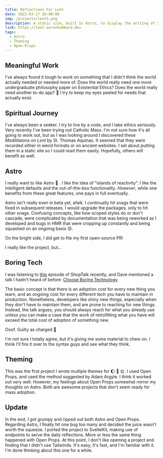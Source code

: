 ```yaml
---
title: Reflections For Lent
date: 2022-03-17 16:00:00
img: /projects/lent3.png
description: A static site, built in Astro, to display the writing of St. Thomas Aquinas on Lent
link: https://lent.aaronhubbard.dev
tags:
  - Astro
  - Theming
  - Open-Props
---
```


## Meaningful Work

I've always found it tough to work on something that I didn't think the world actually needed or needed more of. Does the world really need one more undergraduate philosophy paper on Existential Ethics? Does the world really need another to-do app? 🤔 I try to keep my eyes peeled for needs that actually exist.

## Spiritual Journey

I've always been a seeker. I try to live by a code, and I take ethics seriously. Very recently I've been trying out Catholic Mass. I'm not sure how it's all going to work out, but as I was looking around I discovered these _Medititaions on Lent_ by St. Thomas Aquinas. It seemed that they were recorded either in weird formats or on ancient websites. I set about putting them in a static site so I could read them easily. Hopefully, others will benefit as well.

## Astro

I really want to like Astro 🚀 . I like the idea of "islands of reactivity". I like the intelligent defaults and the out-of-the-box functionality. _However_, while one benefits from these great features, one pays in full eventually.

Astro isn't really even in beta yet, afaik. I continually hit snags that were fixed in subsequent releases. I would upgrade the packages, only to hit other snags. Confusing concepts, like how scoped styles do or don't cascade, were complicated by documentation that was being reworked as I developed and bugs in HMR that were cropping up constantly and being squashed on an ongoing basis 😠.

On the bright side, I did get to file my first open-source PR!

I really like the project, but...

## Boring Tech

I was listening to [this](https://shoptalkshow.com/506/) episode of ShopTalk recently, and Dave mentioned a talk I hadn't heard of before: [Choose Boring Technology](https://boringtechnology.club).

The basic concept is that there is an adoption cost for every new thing you learn, and an ongoing cost for every different tech you have to maintain in production. Nonetheless, developers like shiny new things, especially when they don't have to maintain them, and are prone to reaching for new things. Instead, the talk argues, you should always reach for what you already use unless you can make a case that the work of retrofitting what you have will exceed the total cost of adoption of something new.

Ooof. Guilty as charged 🤯

I'm not sure I totally agree, but it's giving me some material to chew on. I think I'll fire it over to the syntax guys and see what they think.

## Theming

This was the first project I wrote multiple themes for 🌔 🔄 🌞. I used Open Props, and used the method suggested by Adam Argyle. I think it worked out very well. However, my feelings about Open Props somewhat mirror my thoughts on Astro. Both are awesome projects that don't seem ready for mass adoption.

## Update

In the end, I got grumpy and ripped out both Astro and Open Props. Regarding Astro, I finally hit one bug too many and decided the juice wasn't worth the squeeze. I ported the project to SvelteKit, making use of endpoints to serve the daily reflections. More or less the same thing happened with Open Props. At this point, I don't like opening a project and finding that I didn't use Tailwinds. It's easy, it's fast, and I'm familiar with it. I'm done thinking about this one for a while.

